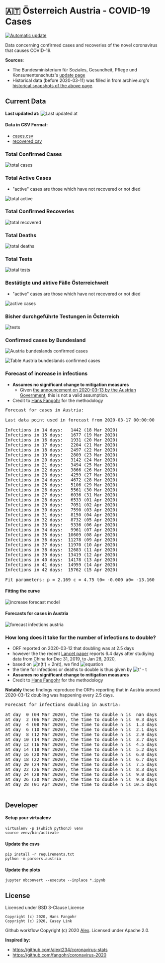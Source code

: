 # 🇦🇹 Österreich Austria - COVID-19 Cases

[![Automatic update](https://github.com/Ramblurr/Austria-COVID-19/workflows/Automatic%20update/badge.svg)](https://github.com/Ramblurr/Austria-COVID-19/actions?query=workflow%3A%22Automatic+update%22)

Data concerning confirmed cases and recoveries of the novel coronavirus that causes COVID-19.

**Sources**:
  * The Bundesministerium für Soziales, Gesundheit, Pflege und Konsumentenschutz's [update page](https://www.sozialministerium.at/Informationen-zum-Coronavirus/Neuartiges-Coronavirus-(2019-nCov).html)
  * Historical data (before 2020-03-11) was filled in from archive.org's [historical snapshots of the above page](https://web.archive.org/web/*/https://www.sozialministerium.at/Informationen-zum-Coronavirus/Neuartiges-Coronavirus-(2019-nCov).html).


## Current Data

**Last updated at:** ![Last updated at](./images/updated-date.svg)

#### Data in CSV Format:

* [cases.csv](./data/cases.csv)
* [recovered.csv](./data/recovered.csv)

### Total Confirmed Cases

![total cases](./images/total-cases.svg)

### Total Active Cases

- "active" cases are those which have not recovered or not died

![total active](./images/total-active.svg)

### Total Confirmed Recoveries

![total recovered](./images/total-recovered.svg)

### Total Deaths

![total deaths](./images/total-deaths.svg)

### Total Tests

![total tests](./images/total-tests.svg)

### Bestätigte und aktive Fälle Österreichweit

- "active" cases are those which have not recovered or not died

![active cases](./images/country-cases.svg)

### Bisher durchgeführte Testungen in Österreich 

![tests](./images/country-tests.svg)

### Confirmed cases by Bundesland

![Austria bundeslands confirmed cases](./images/states-cases.svg)

![Table Austria bundeslands confirmed cases](./images/states-cases-table.png)

### Forecast of increase in infections

- **Assumes no significant change to mitigation measures**
  - Given [the announcement on 2020-03-13 by the Austrian Government](https://www.derstandard.at/jetzt/livebericht/2000115687827/neue-massnahmen-sollen-ausbreitung-des-coronavirus-eindaemmen?responsive=false), this is not a valid assumption.
- Credit to [Hans Fangohr](https://github.com/fangohr/coronavirus-2020) for the methodology

[table1]: start
<pre>
Forecast for cases in Austria:

Last data point used in forecast from 2020-03-17 00:00:00

Infections in 14 days:   1442 (18 Mar 2020)
Infections in 15 days:   1677 (19 Mar 2020)
Infections in 16 days:   1931 (20 Mar 2020)
Infections in 17 days:   2204 (21 Mar 2020)
Infections in 18 days:   2497 (22 Mar 2020)
Infections in 19 days:   2809 (23 Mar 2020)
Infections in 20 days:   3142 (24 Mar 2020)
Infections in 21 days:   3494 (25 Mar 2020)
Infections in 22 days:   3866 (26 Mar 2020)
Infections in 23 days:   4259 (27 Mar 2020)
Infections in 24 days:   4672 (28 Mar 2020)
Infections in 25 days:   5106 (29 Mar 2020)
Infections in 26 days:   5561 (30 Mar 2020)
Infections in 27 days:   6036 (31 Mar 2020)
Infections in 28 days:   6533 (01 Apr 2020)
Infections in 29 days:   7051 (02 Apr 2020)
Infections in 30 days:   7590 (03 Apr 2020)
Infections in 31 days:   8150 (04 Apr 2020)
Infections in 32 days:   8732 (05 Apr 2020)
Infections in 33 days:   9336 (06 Apr 2020)
Infections in 34 days:   9961 (07 Apr 2020)
Infections in 35 days:  10609 (08 Apr 2020)
Infections in 36 days:  11278 (09 Apr 2020)
Infections in 37 days:  11970 (10 Apr 2020)
Infections in 38 days:  12683 (11 Apr 2020)
Infections in 39 days:  13419 (12 Apr 2020)
Infections in 40 days:  14178 (13 Apr 2020)
Infections in 41 days:  14959 (14 Apr 2020)
Infections in 42 days:  15762 (15 Apr 2020)

Fit parameters: p = 2.169 c = 4.75 t0= -0.000 a0= -13.160
</pre>
[table1]: end


#### Fitting the curve
![increase forecast model](images/infections-with-model-fit.svg)

#### Forecasts for cases in Austria

![forecast infections austria](images/infections-with-forecast.svg)

### How long does it take for the number of infections to double?

- ORF reported on 2020-03-12 that doubling was at 2.5 days
- however the the recent [Lancet paper](https://www.thelancet.com/journals/lancet/article/PIIS0140-6736(20)30260-9/fulltext) reports 6.4 days after studiying data from China for Dec 31, 2019, to Jan 28, 2020,
- based on ![n(t') =  2n(t)](https://render.githubusercontent.com/render/math?math=n(t')%20%3D%20%202n(t)), we find ![equation](https://render.githubusercontent.com/render/math?math=t'%20%3D%20%5Cleft%28%282%28t-t_0%29%5Ep%2B%5Cfrac%7Ba_0%7D%7Bc%7D%5Cright%29%5E%5Cfrac%7B1%7D%7Bp%7D%20%2B%20t_0)
- the time for infections or deaths to double is thus given by ![t' - t](https://render.githubusercontent.com/render/math?math=t'%20-%20t)
- **Assumes no significant change to mitigation measures**
- Credit to [Hans Fangohr](https://github.com/fangohr/coronavirus-2020) for the methodology

**Notably** these findings reproduce the ORFs reporting that in Austria around 2020-03-12 doubling was happening every 2.5 days.

[table2]: start
<pre>
Forecast for infections doubling in austria:

at day  0 (04 Mar 2020), the time to double n is  nan days
at day  2 (06 Mar 2020), the time to double n is  0.3 days
at day  4 (08 Mar 2020), the time to double n is  1.3 days
at day  6 (10 Mar 2020), the time to double n is  2.1 days
at day  8 (12 Mar 2020), the time to double n is  2.9 days
at day 10 (14 Mar 2020), the time to double n is  3.7 days
at day 12 (16 Mar 2020), the time to double n is  4.5 days
at day 14 (18 Mar 2020), the time to double n is  5.2 days
at day 16 (20 Mar 2020), the time to double n is  6.0 days
at day 18 (22 Mar 2020), the time to double n is  6.7 days
at day 20 (24 Mar 2020), the time to double n is  7.5 days
at day 22 (26 Mar 2020), the time to double n is  8.3 days
at day 24 (28 Mar 2020), the time to double n is  9.0 days
at day 26 (30 Mar 2020), the time to double n is  9.8 days
at day 28 (01 Apr 2020), the time to double n is 10.5 days

</pre>
[table2]: end

## Developer

#### Setup your virtualenv

```console
virtualenv -p $(which python3) venv
source venv/bin/activate
```

#### Update the csvs

```console
pip install -r requirements.txt
python -m parsers.austria
```

#### Update the plots

```console
jupyter nbconvert --execute --inplace *.ipynb
```

## License
Licensed under BSD 3-Clause License

```
Copyright (c) 2020, Hans Fangohr
Copyright (c) 2020, Casey Link
```

Github workflow Copyright (c) 2020 [Alex](https://github.com/alext234). Licensed under Apache 2.0.

**Inspired by:**

* https://github.com/alext234/coronavirus-stats
* https://github.com/fangohr/coronavirus-2020

